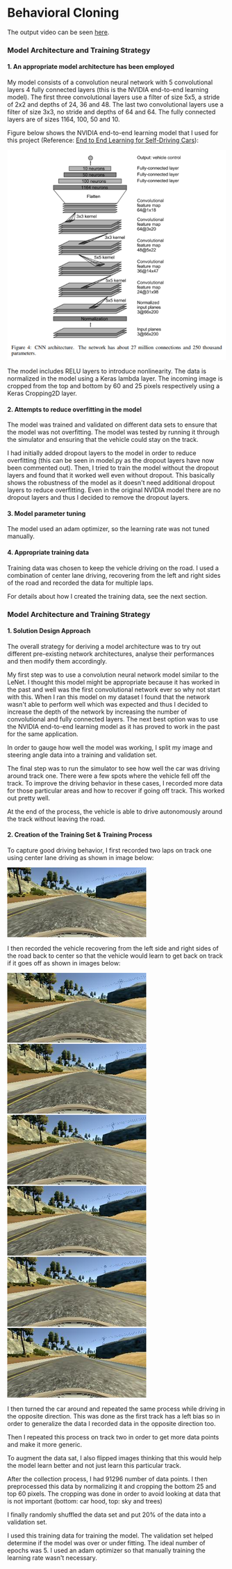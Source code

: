 # **Behavioral Cloning**

[//]: # (Image References)

[image1]: ./images/NVIDIA-end-to-end-learning-model.PNG "NVIDIA model"
[image2]: ./images/center.jpg "Camera view when car is in center of the road"
[image3]: ./images/off-1.jpg "Camera view when car is recovering - 1"
[image4]: ./images/off-2.jpg "Camera view when car is recovering - 2"
[image5]: ./images/off-3.jpg "Camera view when car is recovering - 3"
[image6]: ./images/off-4.jpg "Camera view when car is recovering - 4"
[image7]: ./images/off-5.jpg "Camera view when car is recovering - 5"
[image8]: ./images/off-6.jpg "Camera view when car is recovering - 6"

The output video can be seen [here](https://www.youtube.com/watch?v=yidhNS1pF3w&t=16s).

### Model Architecture and Training Strategy

#### 1. An appropriate model architecture has been employed

My model consists of a convolution neural network with 5 convolutional layers 4 fully connected layers (this is the NVIDIA end-to-end learning model). The first three convolutional layers use a filter of size 5x5, a stride of 2x2 and depths of 24, 36 and 48. The last two convolutional layers use a filter of size 3x3, no stride and depths of 64 and 64. The fully connected layers are of sizes 1164, 100, 50 and 10. 

Figure below shows the NVIDIA end-to-end learning model that I used for this project (Reference: [End to End Learning for Self-Driving Cars](https://arxiv.org/pdf/1604.07316.pdf)):

![alt text][image1]

The model includes RELU layers to introduce nonlinearity. The data is normalized in the model using a Keras lambda layer. The incoming image is cropped from the top and bottom by 60 and 25 pixels respectively using a Keras Cropping2D layer.

#### 2. Attempts to reduce overfitting in the model

The model was trained and validated on different data sets to ensure that the model was not overfitting. The model was tested by running it through the simulator and ensuring that the vehicle could stay on the track.

I had initially added dropout layers to the model in order to reduce overfitting (this can be seen in model.py as the dropout layers have now been commented out). Then, I tried to train the model without the dropout layers and found that it worked well even without dropout. This basically shows the robustness of the model as it doesn't need additional dropout layers to reduce overfitting. Even in the original NVIDIA model there are no dropout layers and thus I decided to remove the dropout layers.

#### 3. Model parameter tuning

The model used an adam optimizer, so the learning rate was not tuned manually.

#### 4. Appropriate training data

Training data was chosen to keep the vehicle driving on the road. I used a combination of center lane driving, recovering from the left and right sides of the road and recorded the data for multiple laps.

For details about how I created the training data, see the next section. 

### Model Architecture and Training Strategy

#### 1. Solution Design Approach

The overall strategy for deriving a model architecture was to try out different pre-existing network architectures, analyse their performances and then modify them accordingly.

My first step was to use a convolution neural network model similar to the LeNet. I thought this model might be appropriate because it has worked in the past and well was the first convolutional network ever so why not start with this. When I ran this model on my dataset I found that the network wasn't able to perform well which was expected and thus I decided to increase the depth of the network by increasing the number of convolutional and fully connected layers. The next best option was to use the NVIDIA end-to-end learning model as it has proved to work in the past for the same application.

In order to gauge how well the model was working, I split my image and steering angle data into a training and validation set. 

The final step was to run the simulator to see how well the car was driving around track one. There were a few spots where the vehicle fell off the track. To improve the driving behavior in these cases, I recorded more data for those particular areas and how to recover if going off track. This worked out pretty well.

At the end of the process, the vehicle is able to drive autonomously around the track without leaving the road.

#### 2. Creation of the Training Set & Training Process

To capture good driving behavior, I first recorded two laps on track one using center lane driving as shown in image below:

![alt text][image2]

I then recorded the vehicle recovering from the left side and right sides of the road back to center so that the vehicle would learn to get back on track if it goes off as shown in images below: 

![alt text][image3] ![alt text][image4]
![alt text][image5] ![alt text][image6]
![alt text][image7] ![alt text][image8]

I then turned the car around and repeated the same process while driving in the opposite direction. This was done as the first track has a left bias so in order to generalize the data I recorded data in the opposite direction too.

Then I repeated this process on track two in order to get more data points and make it more generic.

To augment the data sat, I also flipped images thinking that this would help the model learn better and not just learn this particular track.

After the collection process, I had 91296 number of data points. I then preprocessed this data by normalizing it and cropping the bottom 25 and top 60 pixels. The cropping was done in order to avoid looking at data that is not important (bottom: car hood, top: sky and trees)

I finally randomly shuffled the data set and put 20% of the data into a validation set. 

I used this training data for training the model. The validation set helped determine if the model was over or under fitting. The ideal number of epochs was 5. I used an adam optimizer so that manually training the learning rate wasn't necessary.
